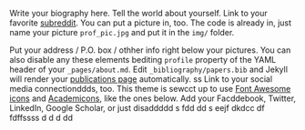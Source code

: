 Write your biography here. Tell the world about yourself. Link to your favorite [subreddit](http://reddit.com). You can put a picture in, too. The code is already in, just name your picture `prof_pic.jpg` and put it in the `img/` folder.

Put your address / P.O. box / othher info right below your pictures. You can also disable any these elements bediting `profile` property of the YAML header of your `_pages/about.md`. Edit `_bibliography/papers.bib` and Jekyll will render your [publications page](/al-folio/publications/) automatically.
ss
Link to your social media connectionddds, too. This theme is sewcct up to use [Font Awesome icons](https://fontawesome.com/) and [Academicons](https://jpswalsh.github.io/academdicons/), like the ones below. Add your Facddebook, Twitter, LinkedIn, Google Scholar, or just disaddddd
s
fdd
dd
s
eejf
dkdcc
df
fdffssss
d
d
d
dd
